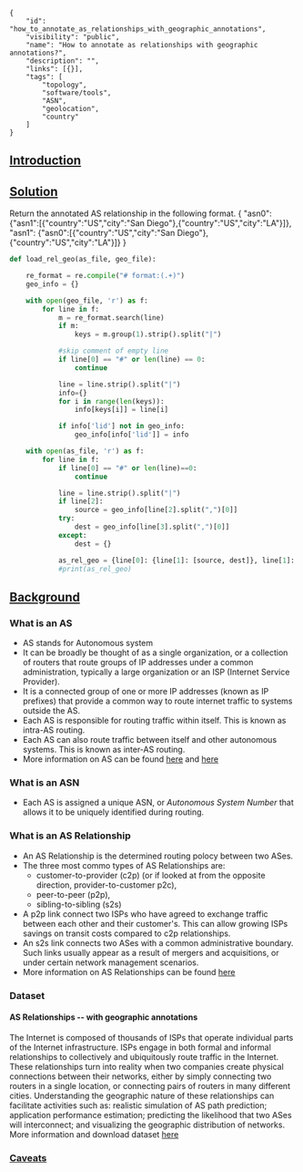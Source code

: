 ~~~
{
    "id": "how_to_annotate_as_relationships_with_geographic_annotations",
    "visibility": "public",
    "name": "How to annotate as relationships with geographic annotations?",
    "description": "",
    "links": [{}],
    "tags": [
        "topology",
        "software/tools",
        "ASN",
        "geolocation",
        "country"
    ]
}
~~~
## **<ins> Introduction </ins>**

## **<ins> Solution </ins>**
Return the annotated AS relationship in the following format.
{
"asn0": {"asn1":[{"country":"US","city":"San Diego"},{"country":"US","city":"LA"}]},
"asn1": {"asn0":[{"country":"US","city":"San Diego"},{"country":"US","city":"LA"}]}
}
~~~python
def load_rel_geo(as_file, geo_file):

    re_format = re.compile("# format:(.+)")
    geo_info = {}

    with open(geo_file, 'r') as f:
        for line in f:
            m = re_format.search(line)
            if m:
                keys = m.group(1).strip().split("|")

            #skip comment of empty line
            if line[0] == "#" or len(line) == 0:
                continue

            line = line.strip().split("|")
            info={}
            for i in range(len(keys)):
                info[keys[i]] = line[i]

            if info['lid'] not in geo_info:
                geo_info[info['lid']] = info

    with open(as_file, 'r') as f:
        for line in f:
            if line[0] == "#" or len(line)==0:
                continue

            line = line.strip().split("|")
            if line[2]:
                source = geo_info[line[2].split(",")[0]]
            try:
                dest = geo_info[line[3].split(",")[0]]
            except:
                dest = {}

            as_rel_geo = {line[0]: {line[1]: [source, dest]}, line[1]: {line[0]: [source, dest]}}
            #print(as_rel_geo) 
~~~


 
##  **<ins> Background </ins>**

### What is an AS

- AS stands for Autonomous system
- It can be broadly be thought of as a single organization, or a collection of routers that route groups of IP addresses under a common administration, typically a large organization or an ISP (Internet Service Provider).
- It is a connected group of one or more IP addresses (known as IP prefixes) that provide a common way to route internet traffic to systems outside the AS.
- Each AS is responsible for routing traffic within itself. This is known as intra-AS routing.
- Each AS can also route traffic between itself and other autonomous systems. This is known as inter-AS routing.
- More information on AS can be found [here]( https://www.cs.rutgers.edu/~pxk/352/notes/autonomous_systems.html) and [here](https://www.caida.org/publications/presentations/2016/as_intro_topology_wind/as_intro_topology_wind.pdf)

### What is an ASN

- Each AS is assigned a unique ASN, or *Autonomous System Number* that allows it to be uniquely identified during routing.

### What is an AS Relationship

- An AS Relationship is the determined routing polocy between two ASes.
- The three most commo types of AS Relationships are:
  - customer-to-provider (c2p) (or if looked at from the opposite direction,  provider-to-customer p2c),
  - peer-to-peer (p2p),
  - sibling-to-sibling (s2s)
- A p2p link connect two ISPs who have agreed to exchange traffic between each other and their customer's. This can allow growing ISPs savings on transit costs compared to c2p relationships.
- An s2s link connects two ASes with a common administrative boundary. Such links usually appear as a result of mergers and acquisitions, or under certain network management scenarios.
- More information on AS Relationships can be found [here](https://www.caida.org/data/as-relationships/)


### Dataset ###
#### AS Relationships -- with geographic annotations
The Internet is composed of thousands of ISPs that operate individual parts of the Internet infrastructure. ISPs engage in both formal and informal relationships to collectively and ubiquitously route traffic in the Internet. These relationships turn into reality when two companies create physical connections between their networks, either by simply connecting two routers in a single location, or connecting pairs of routers in many different cities. Understanding the geographic nature of these relationships can facilitate activities such as: realistic simulation of AS path prediction; application performance estimation; predicting the likelihood that two ASes will interconnect; and visualizing the geographic distribution of networks.
More information and download dataset [here](https://www.caida.org/data/as-relationships-geo/)


### <ins> Caveats </ins>
